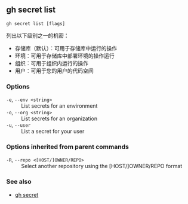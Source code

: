 

## gh secret list

```
gh secret list [flags]
```

列出以下级别之一的机密：

-   存储库（默认）：可用于存储库中运行的操作
-   环境：可用于存储库中部署环境的操作运行
-   组织：可用于组织内运行的操作
-   用户：可用于您的用户的代码空间

### Options

<dl class="flags">
	<dt><code>-e</code>, <code>--env &lt;string&gt;</code></dt>
	<dd>List secrets for an environment</dd>

<dt><code>-o</code>, <code>--org &lt;string&gt;</code></dt>
<dd>List secrets for an organization</dd>

<dt><code>-u</code>, <code>--user</code></dt>
<dd>List a secret for your user</dd>

</dl>

### Options inherited from parent commands

<dl class="flags">
	<dt><code>-R</code>, <code>--repo &lt;[HOST/]OWNER/REPO&gt;</code></dt>
	<dd>Select another repository using the [HOST/]OWNER/REPO format</dd>
</dl>

### See also

-   [gh secret](./gh_secret.zh.md)
